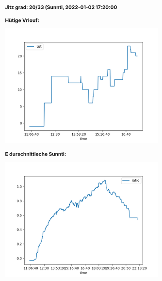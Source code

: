 ### Jitz grad: 20/33 (Sunnti, 2022-01-02 17:20:00

### Hütige Vrlouf:
![Graph](Today.png)

### E durschnittleche Sunnti:
![Graph](Sunnti.png)
